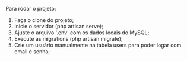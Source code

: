 Para rodar o projeto:

1. Faça o clone do projeto;
2. Inicie o servidor (php artisan serve);
3. Ajuste o arquivo '.env' com os dados locais do MySQL;
4. Execute as migrations (php artisan migrate);
5. Crie um usuário manualmente na tabela users para poder logar com email e senha;
